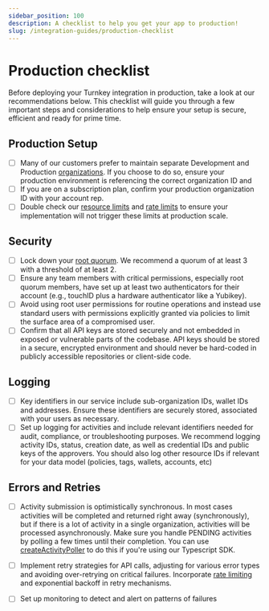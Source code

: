 ```yaml
---
sidebar_position: 100
description: A checklist to help you get your app to production!
slug: /integration-guides/production-checklist
---
```

# Production checklist

Before deploying your Turnkey integration in production, take a look at our recommendations below. This checklist will guide you through a few important steps and considerations to help ensure your setup is secure, efficient and ready for prime time. 

## Production Setup

- [ ] Many of our customers prefer to maintain separate Development and Production [organizations](../getting-started/Organizations.md). If you choose to do so, ensure your production environment is referencing the correct organization ID and
- [ ] If you are on a subscription plan, confirm your production organization ID with your account rep. 
- [ ] Double check our [resource limits](../getting-started/resource-limits.md) and [rate limits](../FAQ.md#do-you-have-any-rate-limits-in-place-in-your-public-api) to ensure your implementation will not trigger these limits at production scale.  

## Security

- [ ] Lock down your [root quorum](../user-management/Root-quorum.md). We recommend a quorum of at least 3 with a threshold of at least 2. 
- [ ] Ensure any team members with critical permissions, especially root quorum members, have set up at least two authenticators for their account (e.g., touchID plus a hardware authenticator like a Yubikey). 
- [ ] Avoid using root user permissions for routine operations and instead use standard users with permissions explicitly granted via policies to limit the surface area of a compromised user. 
- [ ] Confirm that all API keys are stored securely and not embedded in exposed or vulnerable parts of the codebase. API keys should be stored in a secure, encrypted environment and should never be hard-coded in publicly accessible repositories or client-side code.

## Logging

- [ ] Key identifiers in our service include sub-organization IDs, wallet IDs and addresses. Ensure these identifiers are securely stored, associated with your users as necessary. 
- [ ] Set up logging for activities and include relevant identifiers needed for audit, compliance, or troubleshooting purposes. We recommend logging activity IDs, status, creation date, as well as credential IDs and public keys of the approvers. You should also log other resource IDs if relevant for your data model (policies, tags, wallets, accounts, etc)

## Errors and Retries

- [ ] Activity submission is optimistically synchronous. In most cases activities will be completed and returned right away (synchronously), but if there is a lot of activity in a single organization, activities will be processed asynchronously. Make sure you handle PENDING activities by polling a few times until their completion. You can use [createActivityPoller](https://github.com/tkhq/sdk/blob/d9ed2aefc92d298826a40e821f959b019ea1936f/packages/http/src/async.ts#L101) to do this if you're using our Typescript SDK. 
- [ ] Implement retry strategies for API calls, adjusting for various error types and avoiding over-retrying on critical failures. Incorporate [rate limiting](../FAQ.md#do-you-have-any-rate-limits-in-place-in-your-public-api) and exponential backoff in retry mechanisms.
- [ ] Set up monitoring to detect and alert on patterns of failures

